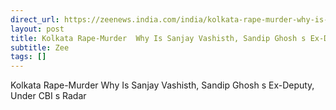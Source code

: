 ```yaml
---
direct_url: https://zeenews.india.com/india/kolkata-rape-murder-why-is-sanjay-vashishth-sandip-ghoshs-ex-deputy-under-cbi-s-radar-2782699.html
layout: post
title: Kolkata Rape-Murder  Why Is Sanjay Vashisth, Sandip Ghosh s Ex-Deputy, Under CBI s Radar 
subtitle: Zee
tags: []
---
```


Kolkata Rape-Murder  Why Is Sanjay Vashisth, Sandip Ghosh s Ex-Deputy, Under CBI s Radar 
